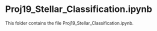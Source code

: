 # Proj19_Stellar_Classification.ipynb
This folder contains the file Proj19_Stellar_Classification.ipynb.

